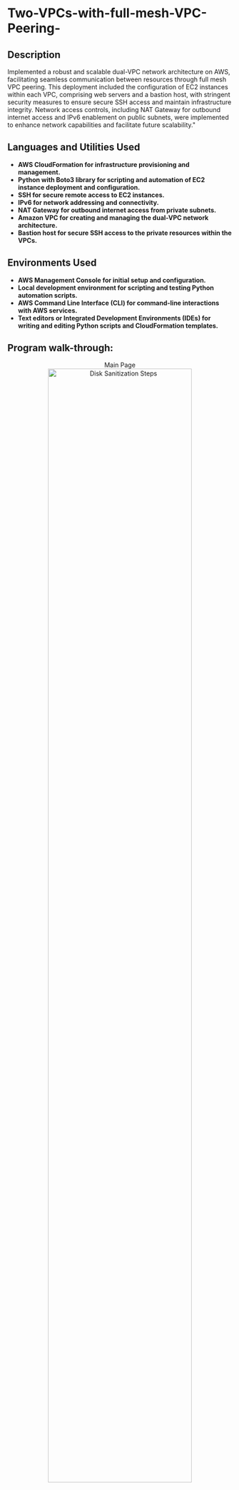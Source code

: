 <h1>Two-VPCs-with-full-mesh-VPC-Peering-</h1>

<h2>Description</h2>
Implemented a robust and scalable dual-VPC network architecture on AWS, facilitating seamless communication between resources through full mesh VPC peering. This deployment included the configuration of EC2 instances within each VPC, comprising web servers and a bastion host, with stringent security measures to ensure secure SSH access and maintain infrastructure integrity. Network access controls, including NAT Gateway for outbound internet access and IPv6 enablement on public subnets, were implemented to enhance network capabilities and facilitate future scalability."
<br />



<h2>Languages and Utilities Used</h2>

- <b>AWS CloudFormation for infrastructure provisioning and management.</b>
- <b>Python with Boto3 library for scripting and automation of EC2 instance deployment and configuration.</b>
- <b>SSH for secure remote access to EC2 instances.</b>
- <b>IPv6 for network addressing and connectivity.</b>
- <b>NAT Gateway for outbound internet access from private subnets.</b>
- <b>Amazon VPC for creating and managing the dual-VPC network architecture.</b>
- <b>Bastion host for secure SSH access to the private resources within the VPCs.</b>

<h2>Environments Used </h2>

- <b>AWS Management Console for initial setup and configuration.</b>
- <b>Local development environment for scripting and testing Python automation scripts.</b>
- <b>AWS Command Line Interface (CLI) for command-line interactions with AWS services.</b>
- <b>Text editors or Integrated Development Environments (IDEs) for writing and editing Python scripts and CloudFormation templates.</b>

<h2>Program walk-through:</h2>


<p align="center">
Main Page <br/>
<img src="https://imgur.com/a/b56v8cX.png" height="80%" width="80%" alt="Disk Sanitization Steps"/>
<br />
<br />

<p align="center">
Main Page <br/>
<img src="https://imgur.com/DcXfJnV.png" height="80%" width="80%" alt="Disk Sanitization Steps"/>
<br />
<br />
Adding Student:  <br/>
<img src="https://imgur.com/5XNwK5d.png" height="80%" width="80%" alt="Disk Sanitization Steps"/>
<br />
<br />
Search Student: <br/>
<img src="https://imgur.com/I9PszPh.png" height="80%" width="80%" alt="Disk Sanitization Steps"/>
<br />
<br />
Modify Student:  <br/>
<img src="https://imgur.com/yCdbK46.png" height="80%" width="80%" alt="Disk Sanitization Steps"/>
<br />


<!--
 ```diff
- text in red
+ text in green
! text in orange
# text in gray
@@ text in purple (and bold)@@
```
--!>
